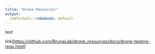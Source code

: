 ```yaml
---
title: "Drone Resources"
output:
  rmdformats::robobook: default
---
```


 test 
 
 
link[https://github.com/BrunaLab/drone_resources/docs/drone-testing-regs.html]
